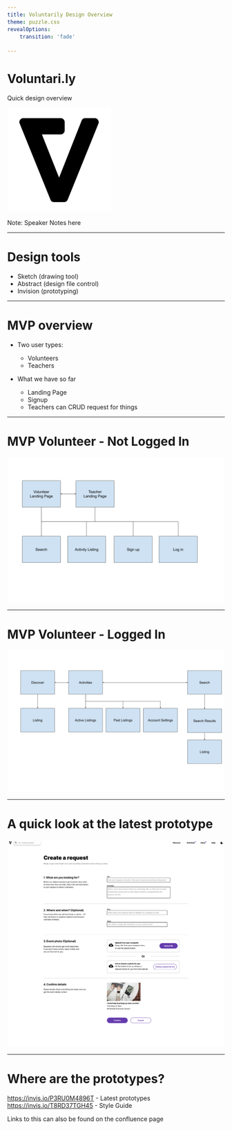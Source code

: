 ```yaml
---
title: Voluntarily Design Overview
theme: puzzle.css
revealOptions:
    transition: 'fade'
    
---
```


# Voluntari.ly

Quick design overview

![Voluntarily Logo](./img/v-logo.svg "Voluntarily Logo")

Note: Speaker Notes here

---

# Design tools

* Sketch (drawing tool)
* Abstract (design file control)
* Invision (prototyping)

---

# MVP overview

* Two user types:
  * Volunteers
  * Teachers

* What we have so far
  * Landing Page
  * Signup
  * Teachers can CRUD request for things
  
---

# MVP Volunteer - Not Logged In

![Sitemap no auth](./img/sitemap-noauth.png "Sitemap No Auth")

  
---

# MVP Volunteer - Logged In
![Sitemap auth](./img/sitemap-auth.png "Sitemap No Auth")

---

# A quick look at the latest prototype
 [![A screenshot of the voluntarily platform](./img/create1.png)](https://projects.invisionapp.com/d/main#/projects/prototypes/17400139)


---

# Where are the prototypes? 

https://invis.io/P3RU0M4896T - Latest prototypes
https://invis.io/T8RD37TGH45 - Style Guide

Links to this can also be found on the confluence page
